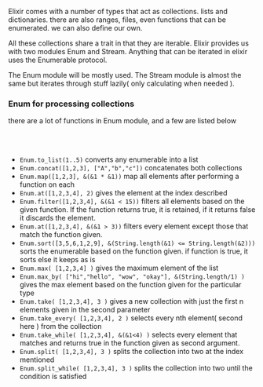 

Elixir comes with a number of types that act as collections. lists and dictionaries. there are also ranges, files, even functions that can be enumerated. we can also define our own.

All these collections share a trait in that they are iterable. Elixir provides us with two modules Enum and Stream. Anything that can be iterated in elixir uses the Enumerable protocol.

The Enum module will be mostly used. The Stream module is almost the same but iterates through stuff lazily( only calculating when needed ).


<h3>Enum for processing collections</h3>
there are a lot of functions in Enum module, and a few are listed below

<br><br>
<ul>
  <li><code>Enum.to_list(1..5)</code> converts any enumerable into a list</li>

  <li><code>Enum.concat([1,2,3], ["A","b","c"])</code> concatenates both collections</li>

  <li><code>Enum.map([1,2,3], &(&1 * &1))</code> map all elements after performing a function on each</li>

  <li><code>Enum.at([1,2,3,4], 2)</code> gives the element at the index described</li>

  <li><code>Enum.filter([1,2,3,4], &(&1 < 15))</code> filters all elements based on the given function. If the function returns true, it is retained, if it returns false it discards the element.</li>

  <li><code>Enum.at([1,2,3,4], &(&1 > 3))</code> filters every element except those that match the function given.</li>

  <li><code>Enum.sort([3,5,6,1,2,9], &(String.length(&1) <= String.length(&2)))</code> sorts the enumerable based on the function given. if function is true, it sorts else it keeps as is</li>

  <li><code>Enum.max( [1,2,3,4] )</code> gives the maximum element of the list</li>

  <li><code>Enum.max_by( ["hi","hello", "wow", "okay"], &(String.length/1) )</code> gives the max element based on the function given for the particular type</li>

  <li><code>Enum.take( [1,2,3,4], 3 )</code> gives a new collection with just the first n elements given in the second parameter</li>

  <li><code>Enum.take_every( [1,2,3,4], 2 )</code> selects every nth element( second here ) from the collection</li>

  <li><code>Enum.take_while( [1,2,3,4], &(&1<4) )</code> selects every element that matches and returns true in the function given as second argument.</li>

  <li><code>Enum.split( [1,2,3,4], 3 )</code> splits the collection into two at the index mentioned</li>

  <li><code>Enum.split_while( [1,2,3,4], 3 )</code> splits the collection into two until the condition is satisfied</li>

</ul>
